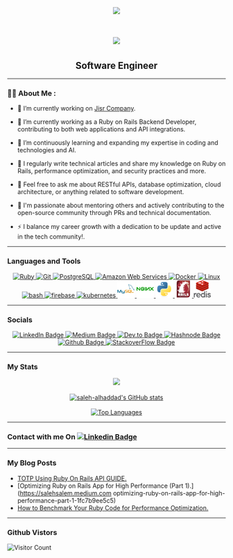 <div align="center">
  <img
    src="https://i.giphy.com/media/v1.Y2lkPTc5MGI3NjExbW9qMXhrbDAzdXd6Z3Nrd3V5and0a2F2bGN2cXVua2dwczhnbGtxZCZlcD12MV9pbnRlcm5hbF9naWZfYnlfaWQmY3Q9dHM/3SL41WtN5l9DNdPJGs/giphy.gif"
    width="200" />
  <h1>
    <img
      src="https://readme-typing-svg.herokuapp.com/?font=Cairo&size=35&center=true&vCenter=true&width=500&height=80&duration=3000&lines=👋+مرحبا+بك;Hi+There!+👋;+I'm+Saleh+Salem+Alhaddad!;" />
  </h1>
  <h2><strong>Software Engineer</strong></h2>
</div>

---

### :man_technologist: About Me :

* 🔭 I’m currently working on [Jisr Company](https://www.jisr.net/ar).

* 💼 I’m currently working as a Ruby on Rails Backend Developer, contributing to both web applications and API integrations.

* 🌱 I’m continuously learning and expanding my expertise in coding and technologies and AI.

* 📝 I regularly write technical articles and share my knowledge on Ruby on Rails, performance optimization, and security practices and more.

* 💬 Feel free to ask me about RESTful APIs, database optimization, cloud architecture, or anything related to software development.

* 🎯 I'm passionate about mentoring others and actively contributing to the open-source community through PRs and technical documentation.

* ⚡ I balance my career growth with a dedication to be update and active in the tech community!.

---

### Languages and Tools

<div align="center">
  <a href="https://www.ruby-lang.org/en/" target="_blank" rel="noreferrer">
    <img
      src="https://raw.githubusercontent.com/danielcranney/readme-generator/main/public/icons/skills/ruby-colored.svg"
      width="36" height="36" alt="Ruby" />  
  </a>
  <a href="https://git-scm.com/" target="_blank" rel="noreferrer">
    <img
    src="https://raw.githubusercontent.com/danielcranney/readme-generator/main/public/icons/skills/git-colored.svg"
    width="36" height="36" alt="Git" />
  </a><a href="https://www.postgresql.org/" target="_blank"
  rel="noreferrer"><img
    src="https://raw.githubusercontent.com/danielcranney/readme-generator/main/public/icons/skills/postgresql-colored.svg"
    width="36" height="36" alt="PostgreSQL" />
  </a><a href="https://aws.amazon.com" target="_blank"
  rel="noreferrer"><img
    src="https://raw.githubusercontent.com/danielcranney/readme-generator/main/public/icons/skills/aws-colored.svg"
    width="36" height="36" alt="Amazon Web Services" />
  </a><a href="https://www.docker.com/" target="_blank"
  rel="noreferrer"><img
    src="https://raw.githubusercontent.com/danielcranney/readme-generator/main/public/icons/skills/docker-colored.svg"
    width="36" height="36" alt="Docker" />
  </a><a href="https://www.linux.org" target="_blank" rel="noreferrer"><img
    src="https://raw.githubusercontent.com/danielcranney/readme-generator/main/public/icons/skills/linux-colored.svg"
    width="36" height="36" alt="Linux" />
  </a><a href="https://www.gnu.org/software/bash/" target="_blank" rel="noreferrer"> <img
      src="https://www.vectorlogo.zone/logos/gnu_bash/gnu_bash-icon.svg" alt="bash" width="40" height="40" /> 
  </a><a href="https://firebase.google.com/" target="_blank" rel="noreferrer"> <img
      src="https://www.vectorlogo.zone/logos/firebase/firebase-icon.svg" alt="firebase" width="40" height="40" /> 
  </a>
    <a href="https://kubernetes.io" target="_blank" rel="noreferrer"> <img
      src="https://www.vectorlogo.zone/logos/kubernetes/kubernetes-icon.svg" alt="kubernetes" width="40" height="40" />
  </a> <a href="https://www.mysql.com/" target="_blank" rel="noreferrer"> <img
      src="https://raw.githubusercontent.com/devicons/devicon/master/icons/mysql/mysql-original-wordmark.svg"
      alt="mysql" width="40" height="40" /> 
    </a> <a href="https://www.nginx.com" target="_blank" rel="noreferrer"> <img
      src="https://raw.githubusercontent.com/devicons/devicon/master/icons/nginx/nginx-original.svg" alt="nginx"
      width="40" height="40" /> 
    </a>
    </a> <a href="https://www.python.org" target="_blank" rel="noreferrer">
    <img src="https://raw.githubusercontent.com/devicons/devicon/master/icons/python/python-original.svg" alt="python"
      width="40" height="40" /> 
    </a> <a href="https://rubyonrails.org" target="_blank" rel="noreferrer"> <img
      src="https://raw.githubusercontent.com/devicons/devicon/master/icons/rails/rails-original-wordmark.svg"
      alt="rails" width="40" height="40" /> 
    </a> <a href="https://redis.io" target="_blank" rel="noreferrer"> <img
      src="https://raw.githubusercontent.com/devicons/devicon/master/icons/redis/redis-original-wordmark.svg"
      alt="redis" width="40" height="40" /> 
    </a>
      </div>

---

### Socials

<div align="center">
  <a href="https://www.linkedin.com/in/saleh-salem-alhaddad-9b7b2a149/">
    <img src="https://img.shields.io/badge/LinkedIn-blue?style=for-the-badge&logo=linkedin&logoColor=white"
      alt="LinkedIn Badge" />
  </a>
  <a href="https://salehsalem.medium.com">
    <img src="https://img.shields.io/badge/Medium-red?style=for-the-badge&logo=medium&logoColor=white"
      alt="Medium Badge" />
  </a>
  <a href="https://dev.to/salehalhaddad01">
    <img src="https://img.shields.io/badge/devto-black?style=for-the-badge&logo=devto&logoColor=white"
      alt="Dev.to Badge" />
  </a>
  <a href="https://salehalhaddad.hashnode.dev">
    <img src="https://img.shields.io/badge/hashnode-blue?style=for-the-badge&logo=hashnode&logoColor=white"
      alt="Hashnode Badge" />

  </a>
  <a href="https://github.com/saleh-alhaddad">
    <img src="https://img.shields.io/badge/github-black?style=for-the-badge&logo=github&logoColor=white"
      alt="Github Badge" />
  </a>
  <a href="https://stackoverflow.com/users/14273170/saleh-alhaddad">
    <img src="https://img.shields.io/badge/stackoverflow-orange?style=for-the-badge&logo=stackoverflow&logoColor=white"
      alt="StackoverFlow Badge" />
  </a>
</div>

---

### My Stats

<div id="header" align="center">
  <a href="http://www.github.com/saleh-alhaddad"><img
      src="https://github-readme-streak-stats.herokuapp.com/?user=saleh-alhaddad&stroke=ffffff&background=1c1917&ring=0891b2&fire=0891b2&currStreakNum=ffffff&currStreakLabel=0891b2&sideNums=ffffff&sideLabels=ffffff&dates=ffffff&hide_border=true" /></a>
  <br>
  <br>
  <a href="http://www.github.com/saleh-alhaddad"><img
    src="https://github-readme-stats.vercel.app/api?username=saleh-alhaddad&show_icons=true&hide=&count_private=true&title_color=0891b2&text_color=ffffff&icon_color=0891b2&bg_color=1c1917&hide_border=true&show_icons=true"
    alt="saleh-alhaddad's GitHub stats" /></a>
  <br>
  <br>
  <a href="https://github.com/saleh-alhaddad" align="left"><img
      src="https://github-readme-stats.vercel.app/api/top-langs/?username=saleh-alhaddad&langs_count=10&title_color=0891b2&text_color=ffffff&icon_color=0891b2&bg_color=1c1917&hide_border=true&locale=en&custom_title=Top%20%Languages"
      alt="Top Languages" /></a>

</div>

---

### Contact with me On [![Linkedin Badge](https://img.shields.io/badge/linkedin-blue?style=flat&logo=Linkedin&logoColor=white)](https://www.linkedin.com/in/saleh-salem-alhaddad-9b7b2a149/)

---

### My Blog Posts

* [TOTP Using Ruby On Rails API GUIDE.](https://salehsalem.medium.com/totp-using-ruby-on-rails-api-guide-d719033ceb64)
* [Optimizing Ruby on Rails App for High Performance (Part 1).](https://salehsalem.medium.com optimizing-ruby-on-rails-app-for-high-performance-part-1-1fc7b9ee5c5)
* [How to Benchmark Your Ruby Code for Performance Optimization.](https://salehsalem.medium.com/how-to-benchmark-your-ruby-code-for-performance-optimization-608ab916f5d0)

---

### Github Vistors
![Visitor Count](https://profile-counter.glitch.me/saleh-alhaddad/count.svg)
